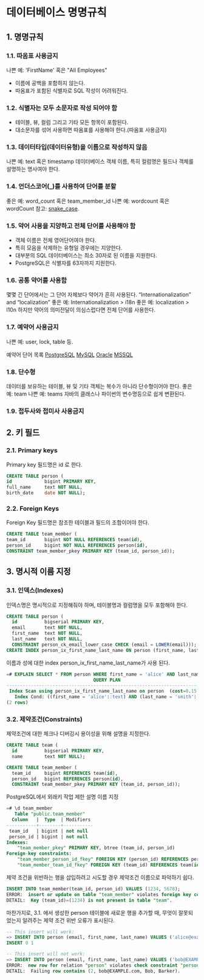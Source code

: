 # 데이터베이스 명명규칙

## 1. 명명규칙

### 1.1. 따옴표 사용금지

나쁜 예: 'FirstName' 혹은 "All Employees"

- 이름에 공백을 포함하지 않는다.
- 따옴표가 포함된 식별자로 SQL 작성이 어려워진다.

### 1.2. 식별자는 모두 소문자로 작성 되어야 함

- 테이블, 뷰, 컬럼 그리고 기타 모든 항목이 포함된다.
- 대소문자를 섞어 사용하면 따옴표를 사용해야 한다.(따옴표 사용금지)

### 1.3. 데이터타입(데이터유형)을 이름으로 작성하지 않음

나쁜 예: text 혹은 timestamp
데이터베이스 객체 이름, 특히 컬럼명은 필드나 객체를 설명하는 명사여야 한다.

### 1.4. 언더스코어(_)를 사용하여 단어를 분할

좋은 예: word_count 혹은 team_member_id
나쁜 예: wordcount 혹은 wordCount
참고: [snake_case](https://en.wikipedia.org/wiki/Snake_case).

### 1.5. 약어 사용을 지양하고 전체 단어를 사용해야 함

- 객체 이름은 전체 영어단어여야 한다.
- 특히 모음을 삭제하는 유형일 경우에는 지양한다.
- 대부분의 SQL 데이터베이스는 최소 30자로 된 이름을 지원한다.
- PostgreSQL은 식별자를 63자까지 지원한다.

### 1.6. 공통 약어를 사용함

몇몇 긴 단어에서는 그 단어 자체보다 약어가 흔히 사용된다.
“Internationalization” and “localization”
좋은 예: Internationalization > i18n
좋은 예: localization > l10n
하지만 약어의 의미전달이 의심스럽다면 전체 단어를 사용한다.

### 1.7. 예약어 사용금지

나쁜 예: user, lock, table 등.

예약어 단어 목록
[PostgreSQL](https://www.postgresql.org/docs/11/sql-keywords-appendix.html)
[MySQL](https://dev.mysql.com/doc/refman/5.7/en/keywords.html)
[Oracle](https://docs.oracle.com/database/121/SQLRF/ap_keywd001.htm#SQLRF55621)
[MSSQL](https://docs.microsoft.com/en-us/sql/t-sql/language-elements/reserved-keywords-transact-sql?view=sql-server-ver15)

### 1.8. 단수형

데이터를 보유하는 테이블, 뷰 및 기타 객체는 복수가 아니라 단수형이어야 한다.
좋은 예: team
나쁜 예: teams
자바의 클래스나 파이썬의 변수명등으로 쉽게 변환된다.

### 1.9. 접두사와 접미사 사용금지

## 2. 키 필드

### 2.1. Primary keys

Primary key 필드명은 id 로 한다.

```sql
CREATE TABLE person (
id            bigint PRIMARY KEY,
full_name     text NOT NULL,
birth_date    date NOT NULL);
```

### 2.2. Foreign Keys

Foreign Key 필드명은 참조한 테이블과 필드의 조합이어야 한다.

```sql
CREATE TABLE team_member (
team_id       bigint NOT NULL REFERENCES team(id),
person_id     bigint NOT NULL REFERENCES person(id),
CONSTRAINT team_member_pkey PRIMARY KEY (team_id, person_id));
```

## 3. 명시적 이름 지정

### 3.1. 인덱스(Indexes)

인덱스명은 명시적으로 지정해줘야 하며, 테이블명과 컬럼명을 모두 포함해야 한다.

```sql
CREATE TABLE person (
  id          bigserial PRIMARY KEY,
  email       text NOT NULL,
  first_name  text NOT NULL,
  last_name   text NOT NULL,
  CONSTRAINT person_ck_email_lower_case CHECK (email = LOWER(email)));
CREATE INDEX person_ix_first_name_last_name ON person (first_name, last_name);
```

이름과 성에 대한 index person_ix_first_name_last_name가 사용 된다.

```sql
=# EXPLAIN SELECT * FROM person WHERE first_name = 'alice' AND last_name = 'smith';
                                QUERY PLAN                                          
-------------------------------------------------------------------------------------
 Index Scan using person_ix_first_name_last_name on person  (cost=0.15..8.17 rows=1 width=72)
   Index Cond: ((first_name = 'alice'::text) AND (last_name = 'smith'::text))
(2 rows)
```

### 3.2. 제약조건(Constraints)

제약조건에 대한 체크나 디버깅시 용이성을 위해 설명을 지정한다.

```sql
CREATE TABLE team (
  id          bigserial PRIMARY KEY,
  name        text NOT NULL);

CREATE TABLE team_member (
  team_id     bigint REFERENCES team(id),
  person_id   bigint REFERENCES person(id),
  CONSTRAINT team_member_pkey PRIMARY KEY (team_id, person_id));
```

PostgreSQL에서 외래키 작업 제한 설명 이름 지정

```sql
=# \d team_member
   Table "public.team_member"
  Column   |  Type  | Modifiers 
-----------+--------+-----------
 team_id   | bigint | not null
 person_id | bigint | not null
Indexes:
    "team_member_pkey" PRIMARY KEY, btree (team_id, person_id)
Foreign-key constraints:
    "team_member_person_id_fkey" FOREIGN KEY (person_id) REFERENCES person(id)
    "team_member_team_id_fkey" FOREIGN KEY (team_id) REFERENCES team(id)
```

제약 조건을 위반하는 행을 삽입하려고 시도할 경우 제약조건 이름으로 파악하기 쉽다.

```sql
INSERT INTO team_member(team_id, person_id) VALUES (1234, 5678);
ERROR:  insert or update on table "team_member" violates foreign key constraint "team_member_team_id_fkey"
DETAIL:  Key (team_id)=(1234) is not present in table "team".
```

마찬가지로, 3.1. 에서 생성한 person 테이블에 새로운 행을 추가할 때, 무엇이 잘못되었는지 알려주는 제약 조건 위반 오류가 표시된다.

```sql
-- This insert will work:
=> INSERT INTO person (email, first_name, last_name) VALUES ('alice@example.com', 'Alice', 'Anderson');
INSERT 0 1

-- This insert will not work:
=> INSERT INTO person (email, first_name, last_name) VALUES ('bob@EXAMPLE.com', 'Bob', 'Barker');
ERROR:  new row for relation "person" violates check constraint "person_ck_email_lower_case"
DETAIL:  Failing row contains (2, bob@EXAMPLE.com, Bob, Barker).
```
